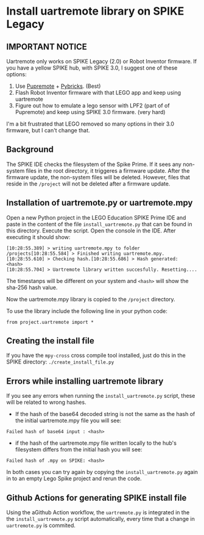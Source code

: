 # Install uartremote library on SPIKE Legacy

## IMPORTANT NOTICE
Uartremote only works on SPIKE Legacy (2.0) or Robot Inventor firmware. If you have a yellow SPIKE hub, with SPIKE 3.0, I suggest one of these options:

1. Use [Pupremote](https://github.com/antonvh/PUPRemote) + [Pybricks](https://code.pybricks.com). (Best)
2. Flash Robot Inventor firmware with that LEGO app and keep using uartremote 
3. Figure out how to emulate a lego sensor with LPF2 (part of of Pupremote) and keep using SPIKE 3.0 firmware. (very hard)

I'm a bit frustrated that LEGO removed so many options in their 3.0 firmware, but I can't change that.

## Background
The SPIKE IDE checks the filesystem of the Spike Prime. If it sees any non-system files in the root directory, it triggeres a firmware update. After the firmware update, the non-system files will be deleted. However, files that reside in the `/project`  will not be deleted after a firmware update.
## Installation of uartremote.py or uartremote.mpy
Open a new Python project in the LEGO Education SPIKE Prime IDE and paste in the content of the file `install_uartremote.py` that can be found in this directory. Execute the script. Open the console in the IDE. After executing it should show:

```
[10:28:55.389] > writing uartremote.mpy to folder /projects[10:28:55.584] > Finished writing uartremote.mpy.
[10:28:55.610] > Checking hash.[10:28:55.686] > Hash generated:  <hash>
[10:28:55.704] > Uartremote library written succesfully. Resetting....
```

The timestanps will be different on your system and `<hash>` will show the sha-256 hash value.

Now the uartremote.mpy library is copied to the `/project` directory.

To use the library include the following line in your python code:

```from project.uartremote import *```

## Creating the install file
If you have the `mpy-cross` cross compile tool installed, just do this in the SPIKE directory:
`./create_install_file.py`

## Errors while installing uartremote library
If you see any errors when running the `install_uartremote.py` script, these will be related to wrong hashes. 
- If the hash of the base64 decoded string is not the same as the hash of the initial uartremote.mpy file you will see:
```
Failed hash of base64 input : <hash>
```
- if the hash of the uartremote.mpy file written locally to the hub's filesystem differs from the initial hash you will see:
```
Failed hash of .mpy on SPIKE: <hash>
```
In both cases you can try again by copying the `install_uartremote.py` again in to an empty Lego Spike project and rerun the code.

## Github Actions for generating SPIKE install file
Using the aGithub Action workflow, the `uartremote.py` is integrated in the the `install_uartremote.py` script automatically, every time that a change in `uartremote.py` is commited.



